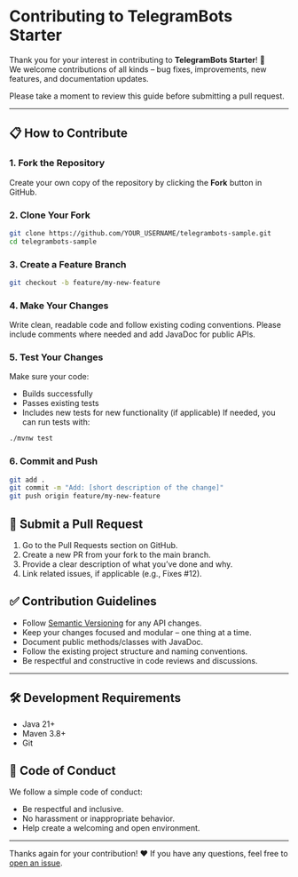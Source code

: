 # Contributing to TelegramBots Starter

Thank you for your interest in contributing to **TelegramBots Starter**! 🚀  
We welcome contributions of all kinds – bug fixes, improvements, new features, and documentation updates.

Please take a moment to review this guide before submitting a pull request.

---

## 📋 How to Contribute

### 1. Fork the Repository
Create your own copy of the repository by clicking the **Fork** button in GitHub.

### 2. Clone Your Fork
```bash
git clone https://github.com/YOUR_USERNAME/telegrambots-sample.git
cd telegrambots-sample
```

### 3. Create a Feature Branch
```bash
git checkout -b feature/my-new-feature
```

### 4. Make Your Changes
Write clean, readable code and follow existing coding conventions.
Please include comments where needed and add JavaDoc for public APIs.

### 5. Test Your Changes
Make sure your code:
* Builds successfully
* Passes existing tests
* Includes new tests for new functionality (if applicable)
If needed, you can run tests with:
```bash
./mvnw test
```

### 6. Commit and Push
```bash
git add .
git commit -m "Add: [short description of the change]"
git push origin feature/my-new-feature
```

## 🚀 Submit a Pull Request
1. Go to the Pull Requests section on GitHub.
2. Create a new PR from your fork to the main branch.
3. Provide a clear description of what you’ve done and why.
4. Link related issues, if applicable (e.g., Fixes #12).

## ✅ Contribution Guidelines
* Follow [Semantic Versioning](https://semver.org/) for any API changes.
* Keep your changes focused and modular – one thing at a time.
* Document public methods/classes with JavaDoc.
* Follow the existing project structure and naming conventions.
* Be respectful and constructive in code reviews and discussions.

---

## 🛠️ Development Requirements
* Java 21+
* Maven 3.8+
* Git

## 🙏 Code of Conduct
We follow a simple code of conduct:
* Be respectful and inclusive.
* No harassment or inappropriate behavior.
* Help create a welcoming and open environment.

---

Thanks again for your contribution! ❤️
If you have any questions, feel free to [open an issue](https://github.com/abdurasul29052002/telegrambots-sample/issues).
